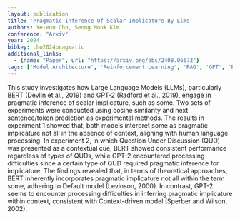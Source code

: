 ```yaml
---
layout: publication
title: 'Pragmatic Inference Of Scalar Implicature By Llms'
authors: Ye-eun Cho, Seong Mook Kim
conference: "Arxiv"
year: 2024
bibkey: cho2024pragmatic
additional_links:
  - {name: "Paper", url: "https://arxiv.org/abs/2408.06673"}
tags: ['Model Architecture', 'Reinforcement Learning', 'RAG', 'GPT', 'BERT']
---
```

This study investigates how Large Language Models (LLMs), particularly BERT
(Devlin et al., 2019) and GPT-2 (Radford et al., 2019), engage in pragmatic
inference of scalar implicature, such as some. Two sets of experiments were
conducted using cosine similarity and next sentence/token prediction as
experimental methods. The results in experiment 1 showed that, both models
interpret some as pragmatic implicature not all in the absence of context,
aligning with human language processing. In experiment 2, in which Question
Under Discussion (QUD) was presented as a contextual cue, BERT showed
consistent performance regardless of types of QUDs, while GPT-2 encountered
processing difficulties since a certain type of QUD required pragmatic
inference for implicature. The findings revealed that, in terms of theoretical
approaches, BERT inherently incorporates pragmatic implicature not all within
the term some, adhering to Default model (Levinson, 2000). In contrast, GPT-2
seems to encounter processing difficulties in inferring pragmatic implicature
within context, consistent with Context-driven model (Sperber and Wilson,
2002).

